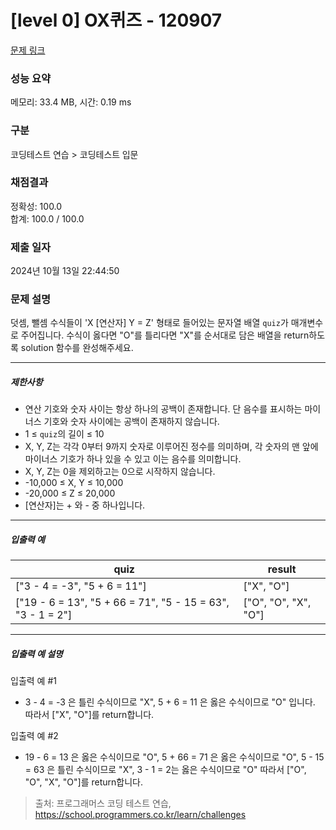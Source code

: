 # [level 0] OX퀴즈 - 120907 

[문제 링크](https://school.programmers.co.kr/learn/courses/30/lessons/120907) 

### 성능 요약

메모리: 33.4 MB, 시간: 0.19 ms

### 구분

코딩테스트 연습 > 코딩테스트 입문

### 채점결과

정확성: 100.0<br/>합계: 100.0 / 100.0

### 제출 일자

2024년 10월 13일 22:44:50

### 문제 설명

<p>덧셈, 뺄셈 수식들이 'X [연산자] Y = Z' 형태로 들어있는 문자열 배열 <code>quiz</code>가 매개변수로 주어집니다. 수식이 옳다면 "O"를 틀리다면 "X"를 순서대로 담은 배열을 return하도록 solution 함수를 완성해주세요.</p>

<hr>

<h5>제한사항</h5>

<ul>
<li>연산 기호와 숫자 사이는 항상 하나의 공백이 존재합니다. 단 음수를 표시하는 마이너스 기호와 숫자 사이에는 공백이 존재하지 않습니다.</li>
<li>1 ≤ <code>quiz</code>의 길이 ≤ 10</li>
<li>X, Y, Z는 각각 0부터 9까지 숫자로 이루어진 정수를 의미하며, 각 숫자의 맨 앞에 마이너스 기호가 하나 있을 수 있고 이는 음수를 의미합니다.</li>
<li>X, Y, Z는 0을 제외하고는 0으로 시작하지 않습니다.</li>
<li>-10,000 ≤ X, Y ≤ 10,000</li>
<li>-20,000 ≤ Z ≤ 20,000</li>
<li>[연산자]는 + 와 - 중 하나입니다.</li>
</ul>

<hr>

<h5>입출력 예</h5>
<table class="table">
        <thead><tr>
<th>quiz</th>
<th>result</th>
</tr>
</thead>
        <tbody><tr>
<td>["3 - 4 = -3", "5 + 6 = 11"]</td>
<td>["X", "O"]</td>
</tr>
<tr>
<td>["19 - 6 = 13", "5 + 66 = 71", "5 - 15 = 63", "3 - 1 = 2"]</td>
<td>["O", "O", "X", "O"]</td>
</tr>
</tbody>
      </table>
<hr>

<h5>입출력 예 설명</h5>

<p>입출력 예 #1</p>

<ul>
<li>3 - 4 = -3 은 틀린 수식이므로 "X", 5 + 6 = 11 은 옳은 수식이므로 "O" 입니다. 따라서 ["X", "O"]를 return합니다.</li>
</ul>

<p>입출력 예 #2</p>

<ul>
<li>19 - 6 = 13 은 옳은 수식이므로 "O", 5 + 66 = 71 은 옳은 수식이므로 "O", 5 - 15 = 63 은 틀린 수식이므로 "X", 3 - 1 = 2는 옳은 수식이므로 "O" 따라서 ["O", "O", "X", "O"]를 return합니다.</li>
</ul>


> 출처: 프로그래머스 코딩 테스트 연습, https://school.programmers.co.kr/learn/challenges